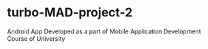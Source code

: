 # turbo-MAD-project-2
Android App Developed as a part of Mobile Application Development Course of University
